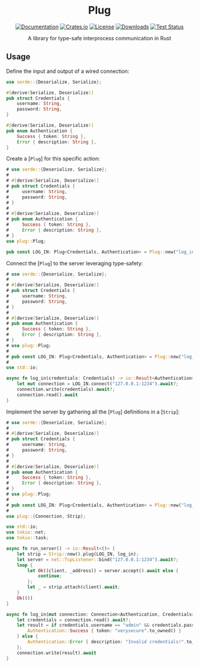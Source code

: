 <div align="center">

# Plug

[![Documentation](https://docs.rs/plug/badge.svg)](https://docs.rs/plug)
[![Crates.io](https://img.shields.io/crates/v/plug.svg)](https://crates.io/crates/plug)
[![License](https://img.shields.io/crates/l/plug.svg)](https://github.com/hecrj/plug/blob/master/LICENSE)
[![Downloads](https://img.shields.io/crates/d/plug.svg)](https://crates.io/crates/plug)
[![Test Status](https://img.shields.io/github/actions/workflow/status/hecrj/plug/test.yml?branch=master&event=push&label=test)](https://github.com/hecrj/plug/actions)

A library for type-safe interprocess communication in Rust
</div>

## Usage
Define the input and output of a wired connection:

```rust
use serde::{Deserialize, Serialize};

#[derive(Serialize, Deserialize)]
pub struct Credentials {
    username: String,
    password: String,
}

#[derive(Serialize, Deserialize)]
pub enum Authentication {
    Success { token: String },
    Error { description: String },
}
```

Create a [`Plug`] for this specific action:

```rust
# use serde::{Deserialize, Serialize};
#
# #[derive(Serialize, Deserialize)]
# pub struct Credentials {
#     username: String,
#     password: String,
# }
#
# #[derive(Serialize, Deserialize)]
# pub enum Authentication {
#     Success { token: String },
#     Error { description: String },
# }
use plug::Plug;

pub const LOG_IN: Plug<Credentials, Authentication> = Plug::new("log_in");
```

Connect the [`Plug`] to the server leveraging type-safety:

```rust
# use serde::{Deserialize, Serialize};
#
# #[derive(Serialize, Deserialize)]
# pub struct Credentials {
#     username: String,
#     password: String,
# }
#
# #[derive(Serialize, Deserialize)]
# pub enum Authentication {
#     Success { token: String },
#     Error { description: String },
# }
# use plug::Plug;
#
# pub const LOG_IN: Plug<Credentials, Authentication> = Plug::new("log_in");
#
use std::io;

async fn log_in(credentials: Credentials) -> io::Result<Authentication> {
    let mut connection = LOG_IN.connect("127.0.0.1:1234").await?;
    connection.write(credentials).await?;
    connection.read().await
}
```

Implement the server by gathering all the [`Plug`] definitions in a [`Strip`]:

```rust
# use serde::{Deserialize, Serialize};
#
# #[derive(Serialize, Deserialize)]
# pub struct Credentials {
#     username: String,
#     password: String,
# }
#
# #[derive(Serialize, Deserialize)]
# pub enum Authentication {
#     Success { token: String },
#     Error { description: String },
# }
# use plug::Plug;
#
# pub const LOG_IN: Plug<Credentials, Authentication> = Plug::new("log_in");
#
use plug::{Connection, Strip};

use std::io;
use tokio::net;
use tokio::task;

async fn run_server() -> io::Result<()> {
    let strip = Strip::new().plug(LOG_IN, log_in);
    let server = net::TcpListener::bind("127.0.0.1:1234").await?;
    loop {
        let Ok((client, _address)) = server.accept().await else {
            continue;
        };
        let _ = strip.attach(client).await;
    }
    Ok(())
}

async fn log_in(mut connection: Connection<Authentication, Credentials>) -> io::Result<()> {
    let credentials = connection.read().await?;
    let result = if credentials.username == "admin" && credentials.password == "1234" {
        Authentication::Success { token: "verysecure".to_owned() }
    } else {
        Authentication::Error { description: "Invalid credentials!".to_owned() }
    };
    connection.write(result).await
}
```
